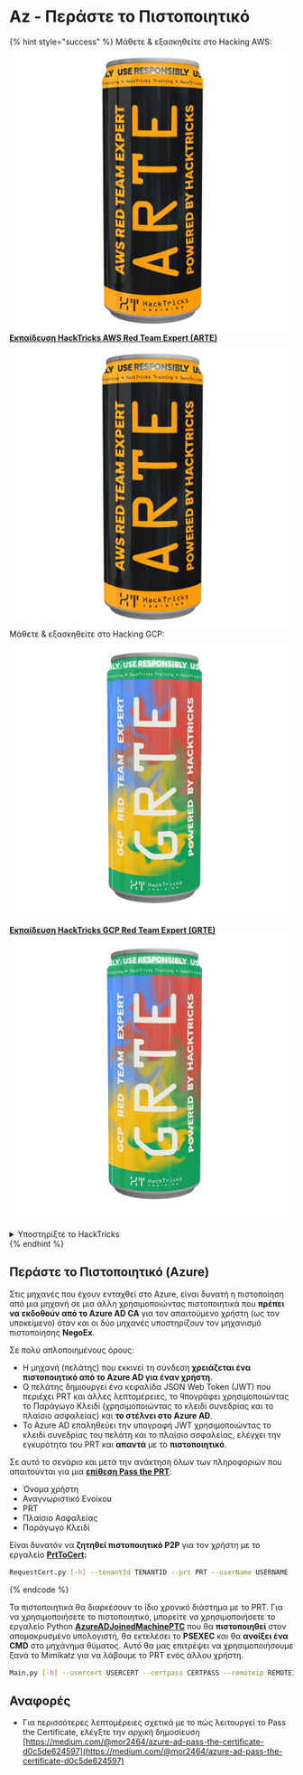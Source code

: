 # Az - Περάστε το Πιστοποιητικό

{% hint style="success" %}
Μάθετε & εξασκηθείτε στο Hacking AWS:<img src="/.gitbook/assets/image.png" alt="" data-size="line">[**Εκπαίδευση HackTricks AWS Red Team Expert (ARTE)**](https://training.hacktricks.xyz/courses/arte)<img src="/.gitbook/assets/image.png" alt="" data-size="line">\
Μάθετε & εξασκηθείτε στο Hacking GCP: <img src="/.gitbook/assets/image (2).png" alt="" data-size="line">[**Εκπαίδευση HackTricks GCP Red Team Expert (GRTE)**<img src="/.gitbook/assets/image (2).png" alt="" data-size="line">](https://training.hacktricks.xyz/courses/grte)

<details>

<summary>Υποστηρίξτε το HackTricks</summary>

* Ελέγξτε τα [**σχέδια συνδρομής**](https://github.com/sponsors/carlospolop)!
* **Εγγραφείτε** 💬 [**στην ομάδα Discord**](https://discord.gg/hRep4RUj7f) ή στην [**ομάδα telegram**](https://t.me/peass) ή **ακολουθήστε** μας στο **Twitter** 🐦 [**@hacktricks\_live**](https://twitter.com/hacktricks\_live)**.**
* **Μοιραστείτε κόλπα χάκερ κάνοντας υποβολή PRs** στα αποθετήρια [**HackTricks**](https://github.com/carlospolop/hacktricks) και [**HackTricks Cloud**](https://github.com/carlospolop/hacktricks-cloud).

</details>
{% endhint %}

## Περάστε το Πιστοποιητικό (Azure)

Στις μηχανές που έχουν ενταχθεί στο Azure, είναι δυνατή η πιστοποίηση από μια μηχανή σε μια άλλη χρησιμοποιώντας πιστοποιητικά που **πρέπει να εκδοθούν από το Azure AD CA** για τον απαιτούμενο χρήστη (ως τον υποκείμενο) όταν και οι δύο μηχανές υποστηρίζουν τον μηχανισμό πιστοποίησης **NegoEx**.

Σε πολύ απλοποιημένους όρους:

* Η μηχανή (πελάτης) που εκκινεί τη σύνδεση **χρειάζεται ένα πιστοποιητικό από το Azure AD για έναν χρήστη**.
* Ο πελάτης δημιουργεί ένα κεφαλίδα JSON Web Token (JWT) που περιέχει PRT και άλλες λεπτομέρειες, το ϥπογράφει χρησιμοποιώντας το Παράγωγο Κλειδί (χρησιμοποιώντας το κλειδί συνεδρίας και το πλαίσιο ασφαλείας) και **το στέλνει στο Azure AD**.
* Το Azure AD επαληθεύει την υπογραφή JWT χρησιμοποιώντας το κλειδί συνεδρίας του πελάτη και το πλαίσιο ασφαλείας, ελέγχει την εγκυρότητα του PRT και **απαντά** με το **πιστοποιητικό**.

Σε αυτό το σενάριο και μετά την ανάκτηση όλων των πληροφοριών που απαιτούνται για μια [**επίθεση Pass the PRT**](pass-the-prt.md):

* Όνομα χρήστη
* Αναγνωριστικό Ενοίκου
* PRT
* Πλαίσιο Ασφαλείας
* Παράγωγο Κλειδί

Είναι δυνατόν να **ζητηθεί πιστοποιητικό P2P** για τον χρήστη με το εργαλείο [**PrtToCert**](https://github.com/morRubin/PrtToCert)**:**
```bash
RequestCert.py [-h] --tenantId TENANTID --prt PRT --userName USERNAME --hexCtx HEXCTX --hexDerivedKey HEXDERIVEDKEY [--passPhrase PASSPHRASE]
```
{% endcode %}

Τα πιστοποιητικά θα διαρκέσουν το ίδιο χρονικό διάστημα με το PRT. Για να χρησιμοποιήσετε το πιστοποιητικό, μπορείτε να χρησιμοποιήσετε το εργαλείο Python [**AzureADJoinedMachinePTC**](https://github.com/morRubin/AzureADJoinedMachinePTC) που θα **πιστοποιηθεί** στον απομακρυσμένο υπολογιστή, θα εκτελέσει το **PSEXEC** και θα **ανοίξει ένα CMD** στο μηχάνημα θύματος. Αυτό θα μας επιτρέψει να χρησιμοποιήσουμε ξανά το Mimikatz για να λάβουμε το PRT ενός άλλου χρήστη.
```bash
Main.py [-h] --usercert USERCERT --certpass CERTPASS --remoteip REMOTEIP
```
## Αναφορές

* Για περισσότερες λεπτομέρειες σχετικά με το πώς λειτουργεί το Pass the Certificate, ελέγξτε την αρχική δημοσίευση [https://medium.com/@mor2464/azure-ad-pass-the-certificate-d0c5de624597](https://medium.com/@mor2464/azure-ad-pass-the-certificate-d0c5de624597)

